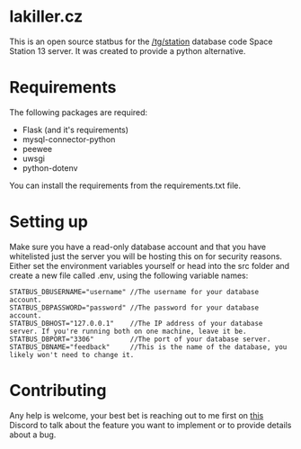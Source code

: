 # lakiller.cz
This is an open source statbus for the [/tg/station](https://github.com/tgstation/tgstation/) database code Space Station 13 server. It was created to provide a python alternative.

# Requirements
The following packages are required:
* Flask (and it's requirements)
* mysql-connector-python
* peewee
* uwsgi
* python-dotenv

You can install the requirements from the requirements.txt file.

# Setting up
Make sure you have a read-only database account and that you have whitelisted just the server you will be hosting this on for security reasons. Either set the environment variables yourself or head into the src folder and create a new file called .env, using the following variable names:

```
STATBUS_DBUSERNAME="username" //The username for your database account.
STATBUS_DBPASSWORD="password" //The password for your database account.
STATBUS_DBHOST="127.0.0.1"    //The IP address of your database server. If you're running both on one machine, leave it be.
STATBUS_DBPORT="3306"         //The port of your database server.
STATBUS_DBNAME="feedback"     //This is the name of the database, you likely won't need to change it.
```

# Contributing
Any help is welcome, your best bet is reaching out to me first on [this](https://discord.gg/2dFpfNE) Discord to talk about the feature you want to implement or to provide details about a bug.